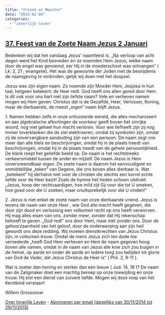 ```yaml
---
title: "Vriend en Meester"
date: "2015-01-04"
categories: 
  - "innerlijk-leven"
---
```


## [37\. Feest van de Zoete Naam Jezus 2 Januari](http://ift.tt/1Bu63OA)

Bedenken wij dat het vandaag Jezus' naamfeest is. „Na verloop van acht dagen werd het Kind besneden en ze noemden Hem Jezus, welke naam door de engel was genoemd, eer Hij in de moederschoot was ontvangen” ( Lk. 2, 21 ; evangelie). Het was de gewoonte der Joden met de besnijdenis de naamgeving te verbinden, gelijk wij doen met het doopsel.

Jezus was zijn eigen naam. Zo noemde zijn Moeder Hem, Jesjóea in hun taal, hetgeen betekent: de Heer redt. God heeft ons allen gered door Hem. Is dit ook voor ons hart niet zijn liefste naam? Vele en verheven namen mogen wij Hem geven: Christus dat is de Gezalfde, Heer, Verlosser, Koning, maar de dierbaarste, de meest „eigen” naam blijft Jezus.

1\. Namen hebben zelfs in onze ontluisterde wereld, die alles mechaniseert en aan algebraïsche afkortingen de voorkeur geeft boven het zinrijke woord, nog niet geheel hun macht verloren. Voor wie liefheeft zijn zij nog immer toverklanken die de ziel elektriseren, omdat zij symbolen zijn, omdat zij de onvervangbare aanduiding zijn van een persoon. De naam zegt ons meer dan alle titels en beschrijvingen, omdat hij in de plaats treedt van beschrijvingen, omdat hij in de plaats treedt van de gehele persoonlijkheid. De klank roept het geliefde beeld op. De naam is het rechtstreeks verkeersmiddel tussen de ander en mijzelf. De naam Jezus is Hem onvervreemdbaar eigen. De zoete naam is daarom het eenvoudigste en onmiddellijke „teken” van Degene, die ons boven alles dierbaar is. Wat „betekent” hij derhalve niet voor de christen die slechts een korrel echte liefde voor de Heer bezit! Zoals de hymne het heden schoon uitdrukt: „Jezus, hoop der rechtvaardigen, hoe mild zijt Gij voor die tot U smeken, hoe goed voor die U zoeken, maar onuitsprekelijk voor die U vinden!”

2\. Jezus is niet enkel de zoete naam van onze dierbaarste vriend. Jezus is tevens de naam van onze _Heer_ , wie God alle macht heeft gegeven, die door zijn dood en verlossing een volkomen recht op ons heeft verworven. Hij mag alles eisen van ons, zonder meer, zonder dat Hij rekenschap behoeft te geven. „God redt” ons door Hem, maar niet zonder ons. Door de gehoorzaamheid van het geloof, door de onderwerping aan zijn heil gewordt ons deze redding. Wij moeten dienstknechten van Jezus Christus zijn, in volkomen trouw. Omdat de mens Jezus zich ten dode toe vernederde „heeft God Hem verheven en Hem de naam gegeven hoog boven alle namen, omdat in de naam van Jezus alle knie zich zou buigen in de hemel, op aarde en onder de aarde en iedere tong zou belijden tot glorie van God de Vader, dat Jezus Christus de Heer is” ( Phil. 2, 9-11 ).

Wat is zoeter dan honing en sterker dan een leeuw ( Jud. 14, 18 )? De naam van de Zaligmaker doet een machtig beroep op onze toewijding en onze trouw. Hij eist een dienst van zuivere liefde. Mogen wij deze roep van het Kerstkind verstaan!

_Willem Grosssouw_

[Over Innerlijk Leven](http://ift.tt/1y6X5mY) - [Abonneren per email (dagelijks van 30/11/2014 tot 29/11/2015)](http://eepurl.com/9P3DT)
